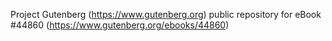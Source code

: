 Project Gutenberg (https://www.gutenberg.org) public repository for eBook #44860 (https://www.gutenberg.org/ebooks/44860)
